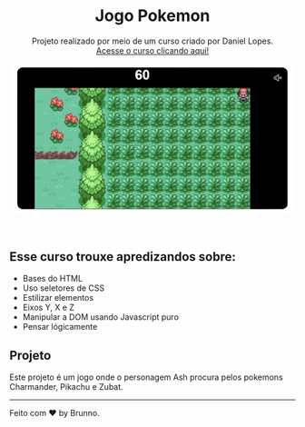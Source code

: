 <h1 align="center"> Jogo Pokemon </h1>

<p align="center">
Projeto realizado por meio de um curso criado por Daniel Lopes. <br/>
<a href="https://www.udemy.com/course/como-construir-um-game-pokemon-com-html-css-javascript/ ">Acesse o curso clicando aqui!</a>
</p>

<p align="center">
  <img src="https://github.com/brunnofleck/jogopokemon/blob/main/telajogo.png">
</p>

<br>

## Esse curso trouxe apredizandos sobre:

- Bases do HTML
- Uso seletores de CSS
- Estilizar elementos
- Eixos Y, X e Z
- Manipular a DOM usando Javascript puro
- Pensar lógicamente

## Projeto

Este projeto é um jogo onde o personagem Ash procura pelos pokemons Charmander, Pikachu e Zubat.

---

Feito com ♥ by Brunno.